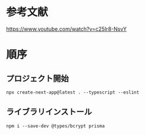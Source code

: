 # 参考文献

https://www.youtube.com/watch?v=c25Ir8-NsvY


# 順序

## プロジェクト開始

```
npx create-next-app@latest . --typescript --eslint  
```

## ライブラリインストール

```
npm i --save-dev @types/bcrypt prisma
```